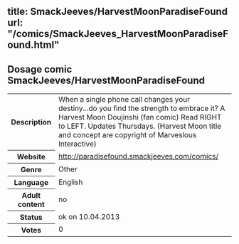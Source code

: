 title: SmackJeeves/HarvestMoonParadiseFound
url: "/comics/SmackJeeves_HarvestMoonParadiseFound.html"
---
Dosage comic SmackJeeves/HarvestMoonParadiseFound
-----------------------------------------

<table class="comicinfo">
<tr>
<th>Description</th><td>When a single phone call changes your destiny...do you find the strength to embrace it? A Harvest Moon Doujinshi (fan comic) Read RIGHT to LEFT. Updates Thursdays. (Harvest Moon title and concept are copyright of Marveslous Interactive)</td>
</tr>
<tr>
<th>Website</th><td><a href="http://paradisefound.smackjeeves.com/comics/">http://paradisefound.smackjeeves.com/comics/</a></td>
</tr>
<tr>
<th>Genre</th><td>Other</td>
</tr>
<tr>
<th>Language</th><td>English</td>
</tr>
<tr>
<th>Adult content</th><td>no</td>
</tr>
<tr>
<th>Status</th><td>ok on 10.04.2013</td>
</tr>
<tr>
<th>Votes</th><td>0</div></td>
</tr>
</table>
